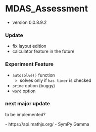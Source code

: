 # MDAS_Assessment

- version 0.0.8.9.2

### Update

- fix layout edition
- calculator feature in the future

### Experiment Feature
- `autosolve()` function
    -  solves only if `has timer` is checked
- `prime` option (buggy)
- `word` option

### next major update
<p> to be implemented? </p>
- https://api.mathjs.org/
- SymPy Gamma